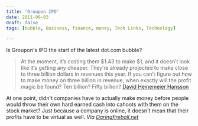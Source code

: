 ```yaml
---
title: 'Groupon IPO'
date: 2011-06-03
draft: false
tags: [bubble, Business, finance, money, Tech Links, Technology]

---
```


Is Groupon's IPO the start of the latest dot.com bubble?

> At the moment, it’s costing them $1.43 to make $1, and it doesn’t look like it’s getting any cheaper. They’re already projected to make close to three billion dollars in revenues this year. If you can’t figure out how to make money on three billion in revenue, when exactly will the profit magic be found? Ten billion? Fifty billion? [David Heinemeier Hansson](http://shortlogic.tumblr.com/post/6142108636/groupon-ipo-pass-on-this-deal)

At one point, didn't companies have to actually make money before people would throw their own hard earned cash into cahoots with them on the stock market? Just because a company is online, it doesn't mean that their profits have to be virtual as well. _Via [Daringfireball.net](http://daringfireball.net/linked/2011/06/03/dhh-groupon)_